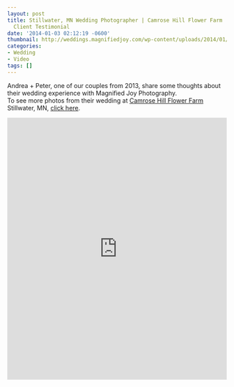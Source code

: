 ```yaml
---
layout: post
title: Stillwater, MN Wedding Photographer | Camrose Hill Flower Farm | Andrea + Peter
  Client Testimonial
date: '2014-01-03 02:12:19 -0600'
thumbnail: http://weddings.magnifiedjoy.com/wp-content/uploads/2014/01/why-we-love-our-wedding-photographers5-480x375.jpg
categories:
- Wedding
- Video
tags: []
---
```

<p>Andrea + Peter, one of our couples from 2013, share some thoughts about their wedding experience with Magnified Joy Photography. <br> To see more photos from their wedding at <a href="http://camrosehillflowers.com/farm/">Camrose Hill Flower Farm</a> Stillwater, MN, <a href="http://bit.ly/16xa8BP">click here</a>.</p>
<p><iframe src="http://player.vimeo.com/video/83278537" width="100%" height="600px" frameborder="0" align="middle" webkitAllowFullScreen mozallowfullscreen allowFullScreen></iframe> </p>
